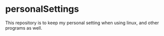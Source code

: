 personalSettings
================

This repository is to keep my personal setting when using linux, and other programs as well.